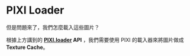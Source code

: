 # PIXI Loader

但是問題來了，我們怎麼載入這些圖片？

根據上方講到的 **[PIXI.loader](http://pixijs.github.io/docs/PIXI.loaders.Loader.html) API** ，我們需要使用 PIXI 的載入器來將圖片做成 **Texture Cache**。

